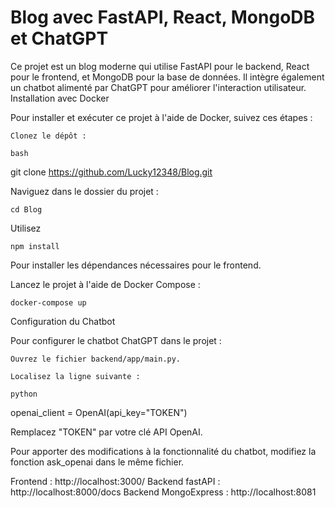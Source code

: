 # Blog avec FastAPI, React, MongoDB et ChatGPT

Ce projet est un blog moderne qui utilise FastAPI pour le backend, React pour le frontend, et MongoDB pour la base de données. Il intègre également un chatbot alimenté par ChatGPT pour améliorer l'interaction utilisateur.
Installation avec Docker

Pour installer et exécuter ce projet à l'aide de Docker, suivez ces étapes :

    Clonez le dépôt :

    bash

git clone https://github.com/Lucky12348/Blog.git

Naviguez dans le dossier du projet :


	cd Blog

Utilisez 
	
 	npm install 

Pour installer les dépendances nécessaires pour le frontend.

Lancez le projet à l'aide de Docker Compose :

    docker-compose up

Configuration du Chatbot

Pour configurer le chatbot ChatGPT dans le projet :

    Ouvrez le fichier backend/app/main.py.

    Localisez la ligne suivante :

    python

openai_client = OpenAI(api_key="TOKEN")

Remplacez "TOKEN" par votre clé API OpenAI.

Pour apporter des modifications à la fonctionnalité du chatbot, modifiez la fonction ask_openai dans le même fichier.

Frontend : http://localhost:3000/
Backend fastAPI : http://localhost:8000/docs
Backend MongoExpress : http://localhost:8081
